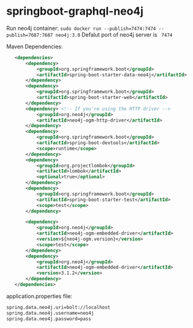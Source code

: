 # springboot-graphql-neo4j
Run neo4j container: 
``` sudo docker run --publish=7474:7474 --publish=7687:7687 neo4j:3.0 ```
Defalut port of neo4j server is ``` 7474```

Maven Dependencies:
 
 ```xml
	<dependencies>
		<dependency>
			<groupId>org.springframework.boot</groupId>
			<artifactId>spring-boot-starter-data-neo4j</artifactId>
		</dependency>
		<dependency>
			<groupId>org.springframework.boot</groupId>
			<artifactId>spring-boot-starter-web</artifactId>
		</dependency>
		<dependency> <!-- If you're using the HTTP driver -->
			<groupId>org.neo4j</groupId>
			<artifactId>neo4j-ogm-http-driver</artifactId>
		</dependency>
		<dependency>
			<groupId>org.springframework.boot</groupId>
			<artifactId>spring-boot-devtools</artifactId>
			<scope>runtime</scope>
		</dependency>
		<dependency>
			<groupId>org.projectlombok</groupId>
			<artifactId>lombok</artifactId>
			<optional>true</optional>
		</dependency>
		<dependency>
			<groupId>org.springframework.boot</groupId>
			<artifactId>spring-boot-starter-test</artifactId>
			<scope>test</scope>
		</dependency>

		<dependency>
			<groupId>org.neo4j</groupId>
			<artifactId>neo4j-ogm-embedded-driver</artifactId>
			<version>${neo4j-ogm.version}</version>
			<scope>test</scope>
		</dependency>
		<dependency>
			<groupId>org.neo4j</groupId>
			<artifactId>neo4j-ogm-embedded-driver</artifactId>
			<version>3.1.2</version>
		</dependency>
	</dependencies>
 ```
 
 application.properties file:
  ```xml
spring.data.neo4j.uri=bolt://localhost
spring.data.neo4j.username=neo4j
spring.data.neo4j.password=pass
  ```
 
 

